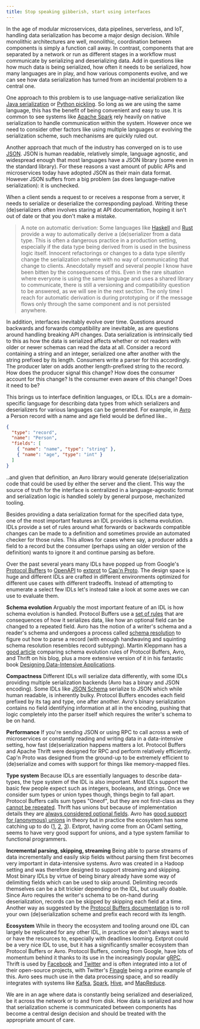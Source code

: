 ```yaml
---
title: Stop speaking gibberish, start using interfaces
---
```


In the age of modular microservices, data pipelines, serverless, and IoT, handling data serialization has become a major
design decision. While monolithic architectures are well, monolithic, coordination between components is simply a
function call away. In contrast, components that are separated by a network or run as different stages in a workflow
must communicate by serializing and deserializing data. Add in questions like how much data is being serialized,
how often it needs to be serialized, how many languages are in play, and how various components evolve, and we can see
how data serialization has turned from an incidental problem to a central one.

One approach to this problem is to use language-native serialization like [Java serialization][javaSerialization]
or [Python pickling][pickle]. So long as we are using the same language, this has the benefit of being convenient
and easy to use. It is common to see systems like [Apache Spark][spark] rely heavily on native serialization to handle
communication within the system. However once we need to consider other factors like using multiple languages or
evolving the serialization scheme, such mechanisms are quickly ruled out.

Another approach that much of the industry has converged on is to use [JSON][json]. JSON is human readable, relatively
simple, language agnostic, and widespread enough that most languages have a JSON library (some even in the standard
library). For these reasons a vast amount of public APIs and microservices today have adopted JSON as their main data
format. However JSON suffers from a big problem (as does language-native serialization): it is unchecked.

When a client sends a request to or receives a response from a server, it needs to serialize or deserialize the
corresponding payload. Writing these (de)serializers often involves staring at API documentation, hoping it isn't
out of date or that you don't make a mistake.

> A note on automatic derivation: Some languages like [Haskell][haskell] and [Rust][rust] provide a way to automatically
> derive a (de)serializer from a data type. This is often a dangerous practice in a production setting, especially
> if the data type being derived from is used in the business logic itself. Innocent refactorings or changes to
> a data type silently change the serialization scheme with no way of communicating that change to clients.
> Anecdotally myself and several people I know have been bitten by the consequences of this. Even in the rare situation
> where everyone is using the same language and uses a shared library to communicate, there is still a versioning
> and compatibility question to be answered, as we will see in the next section. The only time I reach for
> automatic derivation is during prototyping or if the message flows only through the same component and is not
> persisted anywhere.

In addition, interfaces inevitably evolve over time. Questions around backwards and forwards compatibility are
inevitable, as are questions around handling breaking API changes. Data serialization is intrinsically tied to this
as how the data is serialized affects whether or not readers with older or newer schemas can read the data at all.
Consider a record containing a string and an integer, serialized one after another with the string
prefixed by its length. Consumers write a parser for this accordingly. The producer later on adds another
length-prefixed string to the record. How does the producer signal this change? How does the consumer account for
this change? Is the consumer even aware of this change? Does it need to be?

This brings us to interface definition languages, or IDLs. IDLs are a domain-specific language for describing data
types from which serializers and deserializers for various languages can be generated. For example, in
[Avro][avro] a Person record with a name and age field would be defined like..

```json
{
  "type": "record",
  "name": "Person",
  "fields": [
    { "name": "name", "type": "string" },
    { "name": "age", "type": "int" }
  ]
}
```

..and given that definition, an Avro library would generate (de)serialization code that could be used
by either the server and the client. This way the source of truth for the interface is centralized in a
language-agnostic format and serialization logic is handled solely by general purpose, mechanized tooling.

Besides providing a data serialization format for the specified data type, one of the most important features an IDL
provides is schema evolution. IDLs provide a set of rules around what forwards or backwards compatible changes can
be made to a definition and sometimes provide an automated checker for those rules. This allows for cases where say,
a producer adds a field to a record but the consumer (perhaps using an older version of the
definition) wants to ignore it and continue parsing as before.

Over the past several years many IDLs have popped up from Google's [Protocol Buffers][protobuf] to [OpenAPI][openApi]
to [extprot][extprot] to [Cap'n Proto][capnProto]. The design space is huge and different IDLs are crafted in
different environments optimized for different use cases with different tradeoffs. Instead of attempting to enumerate
a select few IDLs let's instead take a look at some axes we can use to evaluate them.

**Schema evolution** Arguably the most important feature of an IDL is how schema evolution is handled. Protocol Buffers
use a [set of rules][protobufRules] that are consequences of how it serializes data, like how an optional field can
be changed to a repeated field. Avro has the notion of a writer's schema and a reader's schema and undergoes a
process called [schema resolution][avroRules] to figure out how to parse a record (with enough handwaving and squinting
schema resolution resembles record subtyping). Martin Kleppmann has a [good article][kleppmannArticle] comparing
schema evolution rules of Protocol Buffers, Avro, and Thrift on his blog, plus a more extensive version of it
in his fantastic book [Designing Data-Intensive Applications][dataIntensive].

**Compactness** Different IDLs will serialize data differently, with some IDLs providing multiple serialization backends
(Avro has a binary and JSON encoding). Some IDLs like [JSON Schema][jsonSchema] serialize to JSON which while human
readable, is inherently bulky. Protocol Buffers encodes each field prefixed by its tag and type, one after another.
Avro's binary serialization contains no field identifying information at all in the encoding, pushing that logic
completely into the parser itself which requires the writer's schema to be on hand.

**Performance** If you're sending JSON or using RPC to call across a web of microservices or constantly reading and
writing data in a data-intensive setting, how fast (de)serialization happens matters a lot. Protocol Buffers and Apache
Thrift were designed for RPC and perform relatively efficiently. Cap'n Proto was designed from the ground-up to be
extremely efficient to (de)serialize and comes with support for things like memory-mapped files.

**Type system** Because IDLs are essentially languages to describe data-types, the type system of the IDL is also
important. Most IDLs support the basic few people expect such as integers, booleans, and strings. Once we consider
sum types or union types though, things begin to fall apart. Protocol Buffers calls sum types "Oneof", but they
are not first-class as they [cannot be repeated][protobufSum]. Thrift has unions but because of implementation
details they are [always considered optional fields][thriftSum]. Avro has [good support for (anonymous) unions][avroSum]
in theory but in practice the ecosystem has some catching up to do
([1](https://issues.apache.org/jira/browse/AVRO-2140), [2](https://issues.apache.org/jira/browse/AVRO-1343),
[3](https://github.com/confluentinc/schema-registry/issues/253)). Extprot, having come from an OCaml setting, seems
to have very good support for unions, and a type system familiar to functional programmers.

**Incremental parsing, skipping, streaming** Being able to parse streams of data incrementally and easily skip fields
without parsing them first becomes very important in data-intensive systems. Avro was created in a Hadoop setting and
was therefore designed to support streaming and skipping. Most binary IDLs by virtue of being binary already have
some way of delimiting fields which can be used to skip around. Delimiting records themselves can be a bit trickier
depending on the IDL, but usually doable. Since Avro requires the writer's schema to be on-hand during deserialization,
records can be skipped by skipping each field at a time. Another way as suggested by the
[Protocol Buffers documentation][protobufIncremental] is to roll your own (de)serialization scheme and prefix each
record with its length.

**Ecosystem** While in theory the ecosystem and tooling around one IDL can largely be replicated for any other IDL,
in practice we don't always want to or have the resources to, especially with deadlines looming. Extprot could be a
very nice IDL to use, but it has a significantly smaller ecosystem than Protocol Buffers or Avro. Protocol
Buffers, coming from Google, have lots of momentum behind it thanks to its use in the increasingly
popular [gRPC][grpc]. Thrift is used by [Facebook][thriftFb] and [Twitter][thriftTwitter] and is often integrated
into a lot of their open-source projects, with Twitter's [Finagle][finagle] being a prime example of this. Avro
sees much use in the data processing space, and so readily integrates with systems like [Kafka][avroSr],
[Spark][avroSpark], [Hive][avroHive], and [MapReduce][avroMr].

We are in an age where data is constantly being serialized and deserialized, be it across the network or to and
from disk. How data is serialized and how that serialization scheme is communicated between components has become
a central design decision and should be treated with the appropriate amount of care.

[avro]: https://avro.apache.org/
[avroHive]: https://cwiki.apache.org/confluence/display/Hive/AvroSerDe
[avroMr]: https://avro.apache.org/docs/current/mr.html
[avroRules]: https://avro.apache.org/docs/current/spec.html#Schema+Resolution
[avroSpark]: https://databricks.com/blog/2018/11/30/apache-avro-as-a-built-in-data-source-in-apache-spark-2-4.html
[avroSr]: https://docs.confluent.io/current/schema-registry/docs/index.html
[avroSum]: https://avro.apache.org/docs/current/spec.html#Unions
[capnProto]: https://capnproto.org/
[dataIntensive]: http://dataintensive.net/
[extprot]: https://github.com/mfp/extprot
[finagle]: https://twitter.github.io/finagle/guide/index.html
[grpc]: https://grpc.io/
[haskell]: https://www.haskell.org/
[javaSerialization]: https://docs.oracle.com/javase/tutorial/jndi/objects/serial.html<Paste>
[json]: https://json.org/
[jsonSchema]: https://json-schema.org/
[k8s]: https://kubernetes.io/
[kleppmannArticle]: https://martin.kleppmann.com/2012/12/05/schema-evolution-in-avro-protocol-buffers-thrift.html
[openApi]: https://swagger.io/specification/
[pickle]: https://docs.python.org/3/library/pickle.html
[protobuf]: https://developers.google.com/protocol-buffers/
[protobufEncoding]: https://developers.google.com/protocol-buffers/docs/proto3#scalar
[protobufIncremental]: https://developers.google.com/protocol-buffers/docs/techniques
[protobufRules]: https://developers.google.com/protocol-buffers/docs/proto3#updating<Paste>
[protobufSum]: https://developers.google.com/protocol-buffers/docs/proto3#oneof
[rust]: https://www.rust-lang.org/
[thriftFb]: https://github.com/facebook/fbthrift
[thriftSum]: https://thrift.apache.org/docs/idl#union
[thriftTwitter]: https://github.com/twitter/scrooge
[spark]: https://spark.apache.org/
